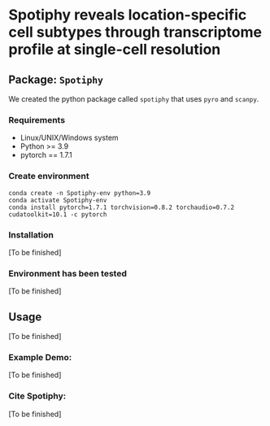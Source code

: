 # Spotiphy reveals location-specific cell subtypes through transcriptome profile at single-cell resolution

## Package: `Spotiphy`

We created the python package called `spotiphy` that uses `pyro` and `scanpy`.

### Requirements

+ Linux/UNIX/Windows system
+ Python >= 3.9
+ pytorch == 1.7.1

### Create environment

```
conda create -n Spotiphy-env python=3.9
conda activate Spotiphy-env
conda install pytorch=1.7.1 torchvision=0.8.2 torchaudio=0.7.2 cudatoolkit=10.1 -c pytorch
```

### Installation

[To be finished]

### Environment has been tested

[To be finished]

## Usage

[To be finished]

### Example Demo:

[To be finished]

### Cite Spotiphy:

[To be finished]